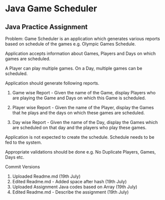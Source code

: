 # Java Game Scheduler
## Java Practice Assignment
Problem: Game Scheduler is an application which generates various reports based on schedule of the games e.g. Olympic Games Schedule.

Application accepts information about Games, Players and Days on which games are scheduled.

A Player can play multiple games. On a Day, multiple games can be scheduled.

Application should generate following reports.

1. Game wise Report - Given the name of the Game, display Players who are playing the Game and Days on which this Game is scheduled.

2. Player wise Report - Given the name of the Player, display the Games that he plays and the days on which these games are scheduled.

3. Day wise Report - Given the name of the Day, display the Games which are scheduled on that day and the players who play these games.

Application is not expected to create the schedule. Schedule needs to be fed to the system.

Appropriate validations should be done e.g. No Duplicate Players, Games, Days etc.


Commit Versions
01. Uploaded Readme.md (19th July)
02. Edited Readme.md - Added space after hash (19th July)
03. Uploaded Assignment Java codes based on Array (19th July)
04. Edited Readme.md - Describe the assignment (19th July)